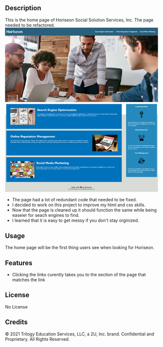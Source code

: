 # <Your-Project-Title>

## Description

This is the home page of Horiseon Social Solution Services, Inc. The page needed to be refactored.
![Image of home page](https://github.com/HavoxPrime/codeRefHW/blob/main/assets/images/horiseon-home-page.png)

- The page had a lot of redundant code that needed to be fixed.
- I decided to work on this project to improve my html and css skills.
- Now that the page is cleaned up it should function the same while being easeier for seach engines to find.
- I learned that it is easy to get messy if you don't stay orginized.

## Usage

The home page will be the first thing users see when looking for Horiseon.

## Features

- Clicking the links curently takes you to the section of the page that matches the link

## License

No License

## Credits

© 2021 Trilogy Education Services, LLC, a 2U, Inc. brand. Confidential and Proprietary. All Rights Reserved.
